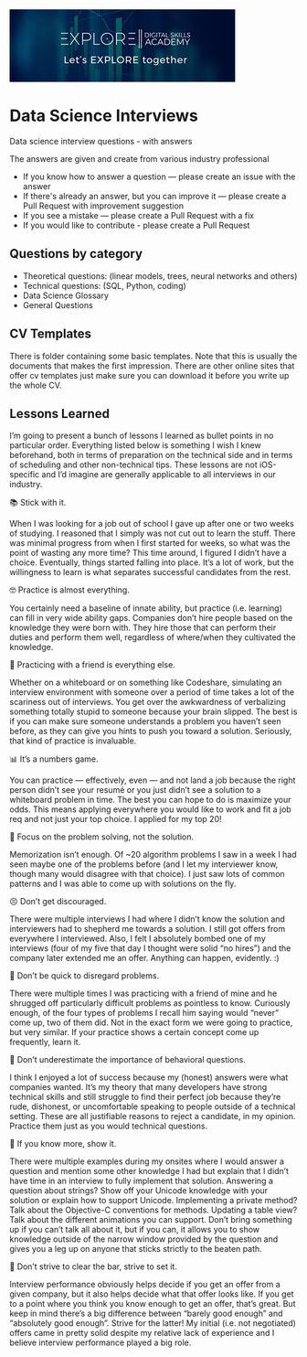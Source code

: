 <img src="img/download (1).png" />

# Data Science Interviews

Data science interview questions - with answers

The answers are given and create from various industry professional

* If you know how to answer a question — please create an issue with the answer
* If there's already an answer, but you can improve it — please create a Pull Request with improvement suggestion
* If you see a mistake — please create a Pull Request with a fix
* If you would like to contribute - please create a Pull Request


## Questions by category

* Theoretical questions: (linear models, trees, neural networks and others)
* Technical questions: (SQL, Python, coding)
* Data Science Glossary
* General Questions

## CV Templates

There is folder containing some basic templates. Note that this is usually the documents that makes the first impression. There are other online sites that offer cv templates just make sure you can download it before you write up the whole CV. 

## Lessons Learned

I’m going to present a bunch of lessons I learned as bullet points in no particular order. Everything listed below is something I wish I knew beforehand, both in terms of preparation on the technical side and in terms of scheduling and other non-technical tips. These lessons are not iOS-specific and I’d imagine are generally applicable to all interviews in our industry.

📚 Stick with it. 

When I was looking for a job out of school I gave up after one or two weeks of studying. I reasoned that I simply was not cut out to learn the stuff. There was minimal progress from when I first started for weeks, so what was the point of wasting any more time? This time around, I figured I didn’t have a choice. Eventually, things started falling into place. It’s a lot of work, but the willingness to learn is what separates successful candidates from the rest.

🤓 Practice is almost everything. 

You certainly need a baseline of innate ability, but practice (i.e. learning) can fill in very wide ability gaps. Companies don’t hire people based on the knowledge they were born with. They hire those that can perform their duties and perform them well, regardless of where/when they cultivated the knowledge.

👫 Practicing with a friend is everything else.

Whether on a whiteboard or on something like Codeshare, simulating an interview environment with someone over a period of time takes a lot of the scariness out of interviews. You get over the awkwardness of verbalizing something totally stupid to someone because your brain slipped. The best is if you can make sure someone understands a problem you haven’t seen before, as they can give you hints to push you toward a solution. Seriously, that kind of practice is invaluable.

📊 It’s a numbers game.

You can practice — effectively, even — and not land a job because the right person didn’t see your resumé or you just didn’t see a solution to a whiteboard problem in time. The best you can hope to do is maximize your odds. This means applying everywhere you would like to work and fit a job req and not just your top choice. I applied for my top 20!

🤔 Focus on the problem solving, not the solution.

Memorization isn’t enough. Of ~20 algorithm problems I saw in a week I had seen maybe one of the problems before (and I let my interviewer know, though many would disagree with that choice). I just saw lots of common patterns and I was able to come up with solutions on the fly.

😣 Don’t get discouraged. 

There were multiple interviews I had where I didn’t know the solution and interviewers had to shepherd me towards a solution. I still got offers from everywhere I interviewed. Also, I felt I absolutely bombed one of my interviews (four of my five that day I thought were solid “no hires”) and the company later extended me an offer. Anything can happen, evidently. :)

🤯 Don’t be quick to disregard problems. 

There were multiple times I was practicing with a friend of mine and he shrugged off particularly difficult problems as pointless to know. Curiously enough, of the four types of problems I recall him saying would “never” come up, two of them did. Not in the exact form we were going to practice, but very similar. If your practice shows a certain concept come up frequently, learn it.

🧐 Don’t underestimate the importance of behavioral questions.

I think I enjoyed a lot of success because my (honest) answers were what companies wanted. It’s my theory that many developers have strong technical skills and still struggle to find their perfect job because they’re rude, dishonest, or uncomfortable speaking to people outside of a technical setting. These are all justifiable reasons to reject a candidate, in my opinion. Practice them just as you would technical questions.

🧠 If you know more, show it. 

There were multiple examples during my onsites where I would answer a question and mention some other knowledge I had but explain that I didn’t have time in an interview to fully implement that solution. Answering a question about strings? Show off your Unicode knowledge with your solution or explain how to support Unicode. Implementing a private method? Talk about the Objective-C conventions for methods. Updating a table view? Talk about the different animations you can support. Don’t bring something up if you can’t talk all about it, but if you can, it allows you to show knowledge outside of the narrow window provided by the question and gives you a leg up on anyone that sticks strictly to the beaten path.

💪 Don’t strive to clear the bar, strive to set it.

Interview performance obviously helps decide if you get an offer from a given company, but it also helps decide what that offer looks like. If you get to a point where you think you know enough to get an offer, that’s great. But keep in mind there’s a big difference between “barely good enough” and “absolutely good enough”. Strive for the latter! My initial (i.e. not negotiated) offers came in pretty solid despite my relative lack of experience and I believe interview performance played a big role.


